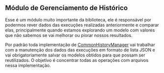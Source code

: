 ## Módulo de Gerenciamento de Histórico

Esse é um módulo muito importante da biblioteca, ele é responsável por podermos rever dados das
execuções realizadas anteriormente e comparar elas, principalmente quando estamos explorando
um modelo com valores que não sabemos se vai melhorar ou piorar nossos resultados.

Por padrão toda implementação de [CommonHistoryManager]() vai trabalhar com a manutenção dos dados
das execuções em formato de lista JSON e vai obrigatoriamente salvar os modelos obtidos para que
possam ser reutilizados. O objetivo é concentrar todas as operações com arquivos nessa implementação.